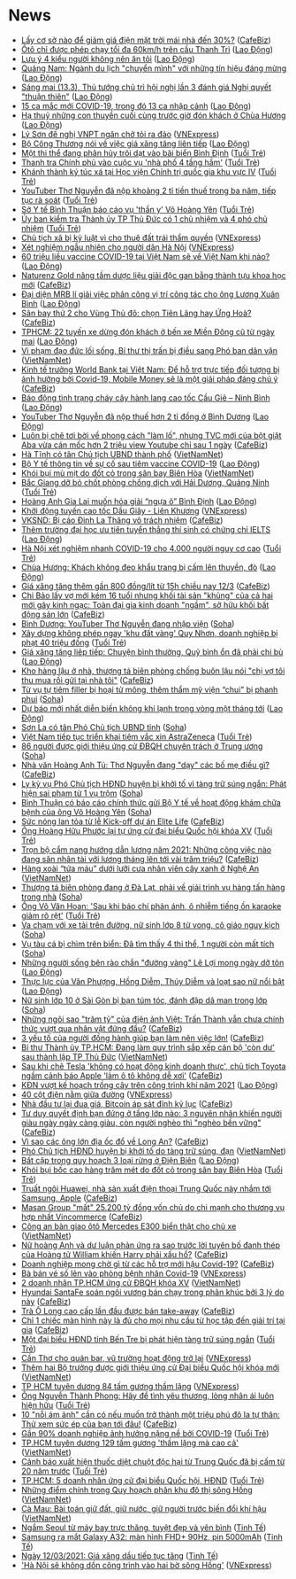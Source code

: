 # News

- [Lấy cơ sở nào để giảm giá điện mặt trời mái nhà đến 30%?](https://cafebiz.vn/lay-co-so-nao-de-giam-gia-dien-mat-troi-mai-nha-den-30-20210312173205187.chn) ([CafeBiz](https://cafebiz.vn))
- [Ôtô chỉ được phép chạy tối đa 60km/h trên cầu Thanh Trì](https://laodong.vn/xa-hoi/oto-chi-duoc-phep-chay-toi-da-60kmh-tren-cau-thanh-tri-888535.ldo) ([Lao Động](https://laodong.vn))
- [Lưu ý 4 kiểu người không nên ăn tỏi](https://laodong.vn/suc-khoe/luu-y-4-kieu-nguoi-khong-nen-an-toi-887859.ldo) ([Lao Động](https://laodong.vn))
- [Quảng Nam: Ngành du lịch &quot;chuyển mình&quot; với những tín hiệu đáng mừng](https://laodong.vn/thi-truong/quang-nam-nganh-du-lich-chuyen-minh-voi-nhung-tin-hieu-dang-mung-888454.ldo) ([Lao Động](https://laodong.vn))
- [Sáng mai (13.3), Thủ tướng chủ trì hội nghị lần 3 đánh giá Nghị quyết &quot;thuận thiên&quot;](https://laodong.vn/thoi-su/sang-mai-133-thu-tuong-chu-tri-hoi-nghi-lan-3-danh-gia-nghi-quyet-thuan-thien-888566.ldo) ([Lao Động](https://laodong.vn))
- [15 ca mắc mới COVID-19, trong đó 13 ca nhập cảnh](https://laodong.vn/y-te/15-ca-mac-moi-covid-19-trong-do-13-ca-nhap-canh-888532.ldo) ([Lao Động](https://laodong.vn))
- [Hạ thuỷ những con thuyền cuối cùng trước giờ đón khách ở Chùa Hương](https://laodong.vn/photo/ha-thuy-nhung-con-thuyen-cuoi-cung-truoc-gio-don-khach-o-chua-huong-888519.ldo) ([Lao Động](https://laodong.vn))
- [Lý Sơn đề nghị VNPT ngăn chở tỏi ra đảo](https://vnexpress.net/ly-son-de-nghi-vnpt-ngan-cho-toi-ra-dao-4247714.html) ([VNExpress](https://vnexpress.net))
- [Bộ Công Thương nói về việc giá xăng tăng liên tiếp](https://laodong.vn/video-thoi-su/bo-cong-thuong-noi-ve-viec-gia-xang-tang-lien-tiep-888545.ldo) ([Lao Động](https://laodong.vn))
- [Một thi thể đang phân hủy trôi dạt vào bãi biển Bình Định](https://tuoitre.vn/mot-thi-the-dang-phan-huy-troi-dat-vao-bai-bien-binh-dinh-20210312183349176.htm) ([Tuổi Trẻ](https://tuoitre.vn))
- [Thanh tra Chính phủ vào cuộc vụ 'nhà phố 4 tầng hầm'](https://tuoitre.vn/thanh-tra-chinh-phu-vao-cuoc-vu-nha-pho-4-tang-ham-20210312181232841.htm) ([Tuổi Trẻ](https://tuoitre.vn))
- [Khánh thành ký túc xá tại Học viện Chính trị quốc gia khu vực IV](https://tuoitre.vn/khanh-thanh-ky-tuc-xa-tai-hoc-vien-chinh-tri-quoc-gia-khu-vuc-iv-20210312164729982.htm) ([Tuổi Trẻ](https://tuoitre.vn))
- [YouTuber Thơ Nguyễn đã nộp khoảng 2 tỉ tiền thuế trong ba năm, tiếp tục rà soát](https://tuoitre.vn/youtuber-tho-nguyen-da-nop-khoang-2-ti-tien-thue-trong-ba-nam-tiep-tuc-ra-soat-20210312174732772.htm) ([Tuổi Trẻ](https://tuoitre.vn))
- [Sở Y tế Bình Thuận báo cáo vụ 'thần y' Võ Hoàng Yên](https://tuoitre.vn/so-y-te-binh-thuan-bao-cao-vu-than-y-vo-hoang-yen-20210312174813708.htm) ([Tuổi Trẻ](https://tuoitre.vn))
- [Ủy ban kiểm tra Thành ủy TP Thủ Đức có 1 chủ nhiệm và 4 phó chủ nhiệm](https://tuoitre.vn/uy-ban-kiem-tra-thanh-uy-tp-thu-duc-co-1-chu-nhiem-va-4-pho-chu-nhiem-20210312174004692.htm) ([Tuổi Trẻ](https://tuoitre.vn))
- [Chủ tịch xã bị kỷ luật vì cho thuê đất trái thẩm quyền](https://vnexpress.net/chu-tich-xa-bi-ky-luat-vi-cho-thue-dat-trai-tham-quyen-4247708.html) ([VNExpress](https://vnexpress.net))
- [Xét nghiệm ngẫu nhiên cho người dân Hà Nội](https://vnexpress.net/xet-nghiem-ngau-nhien-cho-nguoi-dan-ha-noi-4247684.html) ([VNExpress](https://vnexpress.net))
- [60 triệu liều vaccine COVID-19 tại Việt Nam sẽ về Việt Nam khi nào?](https://laodong.vn/infographic/60-trieu-lieu-vaccine-covid-19-tai-viet-nam-se-ve-viet-nam-khi-nao-886851.ldo) ([Lao Động](https://laodong.vn))
- [Naturenz Gold nâng tầm dược liệu giải độc gan bằng thành tựu khoa học mới](https://cafebiz.vn/naturenz-gold-nang-tam-duoc-lieu-giai-doc-gan-bang-thanh-tuu-khoa-hoc-moi-20210312165103577.chn) ([CafeBiz](https://cafebiz.vn))
- [Đại diện MRB lí giải việc phân công vị trí công tác cho ông Lương Xuân Bình](https://laodong.vn/xa-hoi/dai-dien-mrb-li-giai-viec-phan-cong-vi-tri-cong-tac-cho-ong-luong-xuan-binh-888442.ldo) ([Lao Động](https://laodong.vn))
- [Sân bay thứ 2 cho Vùng Thủ đô: chọn Tiên Lãng hay Ứng Hoà?](https://cafebiz.vn/san-bay-thu-2-cho-vung-thu-do-chon-tien-lang-hay-ung-hoa-20210312172433827.chn) ([CafeBiz](https://cafebiz.vn))
- [TPHCM: 22 tuyến xe dừng đón khách ở bến xe Miền Đông cũ từ ngày mai](https://laodong.vn/xa-hoi/tphcm-22-tuyen-xe-dung-don-khach-o-ben-xe-mien-dong-cu-tu-ngay-mai-888489.ldo) ([Lao Động](https://laodong.vn))
- [Vi phạm đạo đức lối sống, Bí thư thị trấn bị điều sang Phó ban dân vận](http://vietnamnet.vn/vn/thoi-su/vi-pha-m-da-o-du-c-lo-i-so-ng-bi-thu-thi-tra-n-bi-die-u-sang-pho-ban-da-n-van-719236.html) ([VietNamNet](https://vietnamnet.vn))
- [Kinh tế trưởng World Bank tại Việt Nam: Để hỗ trợ trực tiếp đối tượng bị ảnh hưởng bởi Covid-19, Mobile Money sẽ là một giải pháp đáng chú ý](https://cafebiz.vn/kinh-te-truong-world-bank-tai-viet-nam-de-ho-tro-truc-tiep-doi-tuong-bi-anh-huong-boi-covid-19-mobile-money-se-la-mot-giai-phap-dang-chu-y-20210312170136905.chn) ([CafeBiz](https://cafebiz.vn))
- [Báo động tình trạng cháy cây hành lang cao tốc Cầu Giẽ – Ninh Bình](https://laodong.vn/video/bao-dong-tinh-trang-chay-cay-hanh-lang-cao-toc-cau-gie--ninh-binh-888344.ldo) ([Lao Động](https://laodong.vn))
- [YouTuber Thơ Nguyễn đã nộp thuế hơn 2 tỉ đồng ở Bình Dương](https://laodong.vn/kinh-te/youtuber-tho-nguyen-da-nop-thue-hon-2-ti-dong-o-binh-duong-888474.ldo) ([Lao Động](https://laodong.vn))
- [Luôn bị chê tơi bời về phong cách "làm lố", nhưng TVC mới của bột giặt Aba vừa cán mốc hơn 2 triệu view Youtube chỉ sau 1 ngày](https://cafebiz.vn/du-luon-bi-che-toi-boi-ve-phong-cach-quang-cao-lam-lo-va-le-the-tvc-moi-cua-bot-giat-aba-vua-can-moc-hon-2-trieu-view-youtube-chi-sau-1-ngay-20210312164013083.chn) ([CafeBiz](https://cafebiz.vn))
- [Hà Tĩnh có tân Chủ tịch UBND thành phố](http://vietnamnet.vn/vn/thoi-su/chinh-tri/ha-tinh-co-tan-chu-tich-ubnd-thanh-pho-719150.html) ([VietNamNet](https://vietnamnet.vn))
- [Bộ Y tế thông tin về sự cố sau tiêm vaccine COVID-19](https://laodong.vn/y-te/bo-y-te-thong-tin-ve-su-co-sau-tiem-vaccine-covid-19-888487.ldo) ([Lao Động](https://laodong.vn))
- [Khói bụi mù mịt do đốt cỏ trong sân bay Biên Hòa](http://vietnamnet.vn/vn/thoi-su/khoi-bui-mu-mit-do-dot-co-trong-san-bay-bien-hoa-719244.html) ([VietNamNet](https://vietnamnet.vn))
- [Bắc Giang dỡ bỏ chốt phòng chống dịch với Hải Dương, Quảng Ninh](https://tuoitre.vn/bac-giang-do-bo-chot-phong-chong-dich-voi-hai-duong-quang-ninh-20210312160918683.htm) ([Tuổi Trẻ](https://tuoitre.vn))
- [Hoàng Anh Gia Lai muốn hóa giải “ngựa ô” Bình Định](https://laodong.vn/video/hoang-anh-gia-lai-muon-hoa-giai-ngua-o-binh-dinh-888444.ldo) ([Lao Động](https://laodong.vn))
- [Khởi động tuyến cao tốc Dầu Giây - Liên Khương](https://vnexpress.net/khoi-dong-tuyen-cao-toc-dau-giay-lien-khuong-4247490.html) ([VNExpress](https://vnexpress.net))
- [VKSND: Bị cáo Đinh La Thăng vô trách nhiệm](https://cafebiz.vn/vksnd-bi-cao-dinh-la-thang-vo-trach-nhiem-20210312162052177.chn) ([CafeBiz](https://cafebiz.vn))
- [Thêm trường đại học ưu tiên tuyển thẳng thí sinh có chứng chỉ IELTS](https://laodong.vn/giao-duc/them-truong-dai-hoc-uu-tien-tuyen-thang-thi-sinh-co-chung-chi-ielts-888468.ldo) ([Lao Động](https://laodong.vn))
- [Hà Nội xét nghiệm nhanh COVID-19 cho 4.000 người nguy cơ cao](https://tuoitre.vn/ha-noi-xet-nghiem-nhanh-covid-19-cho-4-000-nguoi-nguy-co-cao-20210312155258496.htm) ([Tuổi Trẻ](https://tuoitre.vn))
- [Chùa Hương: Khách không đeo khẩu trang bị cấm lên thuyền, đò](https://laodong.vn/video/chua-huong-khach-khong-deo-khau-trang-bi-cam-len-thuyen-do-888445.ldo) ([Lao Động](https://laodong.vn))
- [Giá xăng tăng thêm gần 800 đồng/lít từ 15h chiều nay 12/3](https://cafebiz.vn/gia-xang-tang-them-gan-800-dong-lit-tu-15h-chieu-nay-12-3-20210312161213475.chn) ([CafeBiz](https://cafebiz.vn))
- [Chi Bảo lấy vợ mới kém 16 tuổi nhưng khối tài sản "khủng" của cả hai mới gây kinh ngạc: Toàn đại gia kinh doanh "ngầm", sở hữu khối bất động sản lớn](https://cafebiz.vn/chi-bao-lay-vo-moi-kem-16-tuoi-nhung-khoi-tai-san-khung-cua-ca-hai-moi-gay-kinh-ngac-toan-dai-gia-kinh-doanh-ngam-so-huu-khoi-bat-dong-san-lon-20210312161037536.chn) ([CafeBiz](https://cafebiz.vn))
- [Bình Dương: YouTuber Thơ Nguyễn đang nhập viện](https://soha.vn/binh-duong-youtuber-tho-nguyen-dang-nhap-vien-20210312161027704.htm) ([Soha](https://soha.vn))
- [Xây dựng không phép ngay 'khu đất vàng' Quy Nhơn, doanh nghiệp bị phạt 40 triệu đồng](https://tuoitre.vn/xay-dung-khong-phep-ngay-khu-dat-vang-quy-nhon-doanh-nghiep-bi-phat-40-trieu-dong-20210312135819036.htm) ([Tuổi Trẻ](https://tuoitre.vn))
- [Giá xăng tăng liêp tiếp: Chuyện bình thường, Quỹ bình ổn đã phải chi bù](https://laodong.vn/kinh-te/gia-xang-tang-liep-tiep-chuyen-binh-thuong-quy-binh-on-da-phai-chi-bu-888441.ldo) ([Lao Động](https://laodong.vn))
- [Kho hàng lậu ở nhà, thượng tá biên phòng chống buôn lậu nói "chị vợ tôi thu mua rồi gửi tại nhà tôi"](https://cafebiz.vn/kho-hang-lau-o-nha-thuong-ta-bien-phong-chong-buon-lau-noi-chi-vo-toi-thu-mua-roi-gui-tai-nha-toi-20210312160721916.chn) ([CafeBiz](https://cafebiz.vn))
- [Từ vụ tự tiêm filler bị hoại tử mông, thêm thẩm mỹ viện “chui” bị phanh phui](https://soha.vn/tu-vu-tu-tiem-filler-bi-hoai-tu-mong-them-tham-my-vien-chui-bi-phanh-phui-20210312155305188.htm) ([Soha](https://soha.vn))
- [Dự báo mới nhất diễn biến không khí lạnh trong vòng một tháng tới](https://laodong.vn/moi-truong/du-bao-moi-nhat-dien-bien-khong-khi-lanh-trong-vong-mot-thang-toi-888058.ldo) ([Lao Động](https://laodong.vn))
- [Sơn La có tân Phó Chủ tịch UBND tỉnh](https://soha.vn/son-la-co-tan-pho-chu-tich-ubnd-tinh-20210312144634571.htm) ([Soha](https://soha.vn))
- [Việt Nam tiếp tục triển khai tiêm vắc xin AstraZeneca](https://tuoitre.vn/viet-nam-tiep-tuc-trien-khai-tiem-vac-xin-astrazeneca-20210312150551756.htm) ([Tuổi Trẻ](https://tuoitre.vn))
- [86 người được giới thiệu ứng cử ĐBQH chuyên trách ở Trung ương](https://soha.vn/86-nguoi-duoc-gioi-thieu-ung-cu-dbqh-chuyen-trach-o-trung-uong-20210312135831024.htm) ([Soha](https://soha.vn))
- [Nhà văn Hoàng Anh Tú: Thơ Nguyễn đang "dạy" các bố mẹ điều gì?](https://cafebiz.vn/nha-van-hoang-anh-tu-tho-nguyen-dang-day-cac-bo-me-dieu-gi-20210312153437264.chn) ([CafeBiz](https://cafebiz.vn))
- [Ly kỳ vụ Phó Chủ tịch HĐND huyện bị khởi tố vì tàng trữ súng ngắn: Phát hiện sai phạm từ 1 vụ trộm](https://soha.vn/ly-ky-vu-pho-chu-tich-hdnd-huyen-bi-khoi-to-vi-tang-tru-sung-ngan-phat-hien-sai-pham-tu-1-vu-trom-2021031215333342.htm) ([Soha](https://soha.vn))
- [Bình Thuận có báo cáo chính thức gửi Bộ Y tế về hoạt động khám chữa bệnh của ông Võ Hoàng Yên](https://soha.vn/binh-thuan-bao-cao-chinh-thuc-bo-y-te-ve-hoat-dong-kham-chua-benh-cua-ong-vo-hoang-yen-20210312152610898.htm) ([Soha](https://soha.vn))
- [Sức nóng lan tỏa từ lễ Kick-off dự án Elite Life](https://cafebiz.vn/suc-nong-lan-toa-tu-le-kick-off-du-an-elite-life-2021031215153088.chn) ([CafeBiz](https://cafebiz.vn))
- [Ông Hoàng Hữu Phước lại tự ứng cử đại biểu Quốc hội khóa XV](https://tuoitre.vn/ong-hoang-huu-phuoc-lai-tu-ung-cu-dai-bieu-quoc-hoi-khoa-xv-20210312125316304.htm) ([Tuổi Trẻ](https://tuoitre.vn))
- [Trọn bộ cẩm nang hướng dẫn lương năm 2021: Những công việc nào đang săn nhân tài với lương tháng lên tới vài trăm triệu?](https://cafebiz.vn/tron-bo-cam-nang-huong-dan-luong-nam-2021-nhung-cong-viec-nao-dang-san-nhan-tai-voi-luong-thang-len-toi-vai-tram-trieu-20210312112700902.chn) ([CafeBiz](https://cafebiz.vn))
- [Hàng xoài “tứa máu” dưới lưỡi cưa nhân viên cây xanh ở Nghệ An](http://vietnamnet.vn/vn/thoi-su/hang-xoai-tua-mau-duoi-luoi-cua-nhan-vien-cay-xanh-o-nghe-an-719143.html) ([VietNamNet](https://vietnamnet.vn))
- [Thượng tá biên phòng đang ở Đà Lạt, phải về giải trình vụ hàng tấn hàng trong nhà](https://soha.vn/thuong-ta-bien-phong-dang-o-da-lat-phai-ve-giai-trinh-vu-hang-tan-hang-trong-nha-20210312150309839.htm) ([Soha](https://soha.vn))
- [Ông Võ Văn Hoan: 'Sau khi báo chí phản ánh, ô nhiễm tiếng ồn karaoke giảm rõ rệt'](https://tuoitre.vn/ong-vo-van-hoan-sau-khi-bao-chi-phan-anh-o-nhiem-tieng-on-karaoke-giam-ro-ret-20210312140726598.htm) ([Tuổi Trẻ](https://tuoitre.vn))
- [Va chạm với xe tải trên đường, nữ sinh lớp 8 tử vong, cô giáo nguy kịch](https://soha.vn/va-cham-voi-xe-tai-tren-duong-nu-sinh-lop-8-tu-vong-co-giao-nguy-kich-20210312145018569.htm) ([Soha](https://soha.vn))
- [Vụ tàu cá bị chìm trên biển: Đã tìm thấy 4 thi thể, 1 người còn mất tích](https://soha.vn/vu-tau-ca-bi-chim-tren-bien-da-tim-thay-4-thi-the-1-nguoi-con-mat-tich-20210312141306196.htm) ([Soha](https://soha.vn))
- [Những người sống bên rào chắn &quot;đường vàng&quot; Lê Lợi mong ngày dỡ tôn](https://laodong.vn/video/nhung-nguoi-song-ben-rao-chan-duong-vang-le-loi-mong-ngay-do-ton-888122.ldo) ([Lao Động](https://laodong.vn))
- [Thực lực của Văn Phượng, Hồng Diễm, Thúy Diễm và loạt sao nữ nổi bật](https://laodong.vn/photo/thuc-luc-cua-van-phuong-hong-diem-thuy-diem-va-loat-sao-nu-noi-bat-888242.ldo) ([Lao Động](https://laodong.vn))
- [Nữ sinh lớp 10 ở Sài Gòn bị bạn túm tóc, đánh đập dã man trong lớp](https://soha.vn/nu-sinh-lop-10-o-sai-gon-bi-ban-tum-toc-danh-dap-da-man-trong-lop-2021031214220974.htm) ([Soha](https://soha.vn))
- [Những ngôi sao "trăm tỷ" của điện ảnh Việt: Trấn Thành vẫn chưa chính thức vượt qua nhân vật đứng đầu?](https://cafebiz.vn/nhung-ngoi-sao-tram-ty-cua-dien-anh-viet-tran-thanh-van-chua-chinh-thuc-vuot-qua-nhan-vat-dung-dau-20210312144841627.chn) ([CafeBiz](https://cafebiz.vn))
- [3 yếu tố của người đồng hành giúp bạn làm nên việc lớn!](https://cafebiz.vn/3-yeu-to-cua-nguoi-dong-hanh-giup-ban-lam-nen-viec-lon-20210312110442815.chn) ([CafeBiz](https://cafebiz.vn))
- [Bí thư Thành ủy TP.HCM: Đang làm quy trình sắp xếp cán bộ 'còn dư' sau thành lập TP Thủ Đức](http://vietnamnet.vn/vn/thoi-su/bi-thu-thanh-uy-tp-hcm-dang-lam-quy-trinh-sap-xep-can-bo-con-du-sau-thanh-lap-tp-thu-duc-719136.html) ([VietNamNet](https://vietnamnet.vn))
- [Sau khi chê Tesla 'không có hoạt động kinh doanh thực', chủ tịch Toyota ngầm cảnh báo Apple 'làm ô tô không dễ xơi'](https://cafebiz.vn/sau-khi-che-tesla-khong-co-hoat-dong-kinh-doanh-thuc-chu-tich-toyota-ngam-canh-bao-apple-lam-o-to-khong-de-xoi-20210312143248845.chn) ([CafeBiz](https://cafebiz.vn))
- [KĐN vượt kế hoạch trồng cây trên công trình khí năm 2021](https://laodong.vn/thong-tin-doanh-nghiep/kdn-vuot-ke-hoach-trong-cay-tren-cong-trinh-khi-nam-2021-888240.ldo) ([Lao Động](https://laodong.vn))
- [40 cột điện nằm giữa đường](https://vnexpress.net/40-cot-dien-nam-giua-duong-4247498.html) ([VNExpress](https://vnexpress.net))
- [Nhà đầu tư lại đua giá, Bitcoin áp sát đỉnh kỷ lục](https://cafebiz.vn/nha-dau-tu-lai-dua-gia-bitcoin-ap-sat-dinh-ky-luc-2021031214172268.chn) ([CafeBiz](https://cafebiz.vn))
- [Tư duy quyết định bạn đứng ở tầng lớp nào: 3 nguyên nhân khiến người giàu ngày ngày càng giàu, còn người nghèo thì "nghèo bền vững"](https://cafebiz.vn/tu-duy-quyet-dinh-ban-dung-o-tang-lop-nao-3-nguyen-nhan-khien-nguoi-giau-ngay-ngay-cang-giau-con-nguoi-ngheo-thi-ngheo-ben-vung-20210311115617538.chn) ([CafeBiz](https://cafebiz.vn))
- [Vì sao các ông lớn địa ốc đổ về Long An?](https://cafebiz.vn/vi-sao-cac-ong-lon-dia-oc-do-ve-long-an-20210312141028392.chn) ([CafeBiz](https://cafebiz.vn))
- [Phó Chủ tịch HĐND huyện bị khởi tố do tàng trữ súng, đạn](http://vietnamnet.vn/vn/thoi-su/pho-chu-tich-hdnd-huyen-bi-khoi-to-do-tang-tru-sung-dan-719151.html) ([VietNamNet](https://vietnamnet.vn))
- [Bất cập trong quy hoạch 3 loại rừng ở Điện Biên](https://laodong.vn/video/bat-cap-trong-quy-hoach-3-loai-rung-o-dien-bien-888005.ldo) ([Lao Động](https://laodong.vn))
- [Khói bụi bốc cao hàng trăm mét do đốt cỏ trong sân bay Biên Hòa](https://tuoitre.vn/khoi-bui-boc-cao-hang-tram-met-do-dot-co-trong-san-bay-bien-hoa-20210312134357491.htm) ([Tuổi Trẻ](https://tuoitre.vn))
- [Truất ngôi Huawei, nhà sản xuất điện thoại Trung Quốc này nhắm tới Samsung, Apple](https://cafebiz.vn/truat-ngoi-huawei-nha-san-xuat-dien-thoai-trung-quoc-nay-nham-toi-samsung-apple-20210312135738493.chn) ([CafeBiz](https://cafebiz.vn))
- [Masan Group "mất" 25.200 tỷ đồng vốn chủ do chi mạnh cho thương vụ hợp nhất Vincommerce](https://cafebiz.vn/masan-group-mat-25200-ty-dong-von-chu-do-chi-manh-cho-thuong-vu-hop-nhat-vincommerce-20210312135509996.chn) ([CafeBiz](https://cafebiz.vn))
- [Công an bàn giao ôtô Mercedes E300 biển thật cho chủ xe](http://vietnamnet.vn/vn/thoi-su/cong-an-ban-giao-oto-mercedes-e300-bien-that-cho-chu-xe-719146.html) ([VietNamNet](https://vietnamnet.vn))
- [Nữ hoàng Anh và dư luận phản ứng ra sao trước lời tuyên bố đanh thép của Hoàng tử William khiến Harry phải xấu hổ?](https://cafebiz.vn/nu-hoang-anh-va-du-luan-phan-ung-ra-sao-truoc-loi-tuyen-bo-danh-thep-cua-hoang-tu-william-khien-harry-phai-xau-ho-20210312134732875.chn) ([CafeBiz](https://cafebiz.vn))
- [Doanh nghiệp mong chờ gì từ các hỗ trợ mới hậu Covid-19?](https://cafebiz.vn/doanh-nghiep-mong-cho-gi-tu-cac-ho-tro-moi-hau-covid-19-20210312134547633.chn) ([CafeBiz](https://cafebiz.vn))
- [Bà bán vé số lẻn vào phòng bệnh nhân Covid-19](https://vnexpress.net/ba-ban-ve-so-len-vao-phong-benh-nhan-covid-19-4247528.html) ([VNExpress](https://vnexpress.net))
- [2 doanh nhân TP.HCM ứng cử ĐBQH khóa XV](http://vietnamnet.vn/vn/thoi-su/2-doanh-nhan-tp-hcm-ung-cu-dbqh-khoa-xv-719172.html) ([VietNamNet](https://vietnamnet.vn))
- [Hyundai SantaFe soán ngôi vương bán chạy trong phân khúc bởi 3 lý do này](https://cafebiz.vn/hyundai-santafe-soan-ngoi-vuong-ban-chay-trong-phan-khuc-boi-3-ly-do-nay-20210312123544399.chn) ([CafeBiz](https://cafebiz.vn))
- [Trà Ô Long cao cấp lần đầu được bán take-away](https://cafebiz.vn/tra-o-long-cao-cap-lan-dau-duoc-ban-take-away-20210312120823654.chn) ([CafeBiz](https://cafebiz.vn))
- [Chỉ 1 chiếc màn hình này là đủ cho mọi nhu cầu từ học tập đến giải trí tại gia](https://cafebiz.vn/chi-1-chiec-man-hinh-nay-la-du-cho-moi-nhu-cau-tu-hoc-tap-den-giai-tri-tai-gia-20210312105055392.chn) ([CafeBiz](https://cafebiz.vn))
- [Một đại biểu HĐND tỉnh Bến Tre bị phát hiện tàng trữ súng ngắn](https://tuoitre.vn/mot-dai-bieu-hdnd-tinh-ben-tre-bi-phat-hien-tang-tru-sung-ngan-20210312121545323.htm) ([Tuổi Trẻ](https://tuoitre.vn))
- [Cần Thơ cho quán bar, vũ trường hoạt động trở lại](https://vnexpress.net/can-tho-cho-quan-bar-vu-truong-hoat-dong-tro-lai-4247522.html) ([VNExpress](https://vnexpress.net))
- [Thêm hai Bộ trưởng được giới thiệu ứng cử Đại biểu Quốc hội khóa mới](http://vietnamnet.vn/vn/thoi-su/quoc-hoi/them-hai-bo-truong-duoc-gioi-thieu-ung-cu-dai-bieu-quoc-hoi-khoa-moi-719133.html) ([VietNamNet](https://vietnamnet.vn))
- [TP HCM tuyên dương 84 tấm gương thầm lặng](https://vnexpress.net/tp-hcm-tuyen-duong-84-tam-guong-tham-lang-4247521.html) ([VNExpress](https://vnexpress.net))
- [Ông Nguyễn Thành Phong: Hãy để tình yêu thương, lòng nhân ái luôn hiện hữu](https://tuoitre.vn/ong-nguyen-thanh-phong-hay-de-tinh-yeu-thuong-long-nhan-ai-luon-hien-huu-20210312122151126.htm) ([Tuổi Trẻ](https://tuoitre.vn))
- [10 "nỗi ám ảnh" cần có nếu muốn trở thành một triệu phú đô la tự thân: Thử xem sức ép của bạn tới đâu!](https://cafebiz.vn/10-noi-am-anh-can-co-neu-muon-tro-thanh-mot-trieu-phu-do-la-tu-than-thu-xem-suc-ep-cua-ban-toi-dau-2021031015533084.chn) ([CafeBiz](https://cafebiz.vn))
- [Gần 90% doanh nghiệp ảnh hưởng nặng nề bởi COVID-19](https://tuoitre.vn/gan-90-doanh-nghiep-anh-huong-nang-ne-boi-covid-19-20210312124506974.htm) ([Tuổi Trẻ](https://tuoitre.vn))
- [TP.HCM tuyên dương 129 tấm gương 'thầm lặng mà cao cả'](http://vietnamnet.vn/vn/thoi-su/tp-hcm-tuyen-duong-129-tam-guong-tham-lang-ma-cao-ca-719127.html) ([VietNamNet](https://vietnamnet.vn))
- [Cảnh báo xuất hiện thuốc diệt chuột độc hại từ Trung Quốc đã bị cấm từ 20 năm trước](https://tuoitre.vn/canh-bao-xuat-hien-thuoc-diet-chuot-doc-hai-tu-trung-quoc-da-bi-cam-tu-20-nam-truoc-20210312112644002.htm) ([Tuổi Trẻ](https://tuoitre.vn))
- [TP.HCM: 5 doanh nhân ứng cử đại biểu Quốc hội, HĐND](https://tuoitre.vn/tphcm-5-doanh-nhan-ung-cu-dai-bieu-quoc-hoi-hdnd-2021031211595546.htm) ([Tuổi Trẻ](https://tuoitre.vn))
- [Những điểm chính trong Quy hoạch phân khu đô thị sông Hồng](http://vietnamnet.vn/vn/thoi-su/nhung-diem-chinh-trong-quy-hoach-phan-khu-do-thi-song-hong-719121.html) ([VietNamNet](https://vietnamnet.vn))
- [Cà Mau: Bài toán giữ đất, giữ nước, giữ người trước biến đổi khí hậu](http://vietnamnet.vn/vn/thoi-su/ca-mau-bai-toan-giu-dat-giu-nuoc-giu-nguoi-truoc-bien-doi-khi-hau-719131.html) ([VietNamNet](https://vietnamnet.vn))
- [Ngắm Seoul từ máy bay trực thăng, tuyệt đẹp và yên bình](https://tinhte.vn/thread/ngam-seoul-tu-may-bay-truc-thang-tuyet-dep-va-yen-binh.3291960/) ([Tinh Tế](https://tinhte.vn))
- [Samsung ra mắt Galaxy A32: màn hình FHD+ 90Hz, pin 5000mAh](https://tinhte.vn/thread/samsung-ra-mat-galaxy-a32-man-hinh-fhd-90hz-pin-5000mah.3292069/) ([Tinh Tế](https://tinhte.vn))
- [Ngày 12/03/2021: Giá xăng dầu tiếp tục tăng](https://tinhte.vn/thread/ngay-12-03-2021-gia-xang-dau-tiep-tuc-tang.3292181/) ([Tinh Tế](https://tinhte.vn))
- ['Hà Nội sẽ không dồn công trình vào hai bờ sông Hồng'](https://vnexpress.net/ha-noi-se-khong-don-cong-trinh-vao-hai-bo-song-hong-4247340.html) ([VNExpress](https://vnexpress.net))

